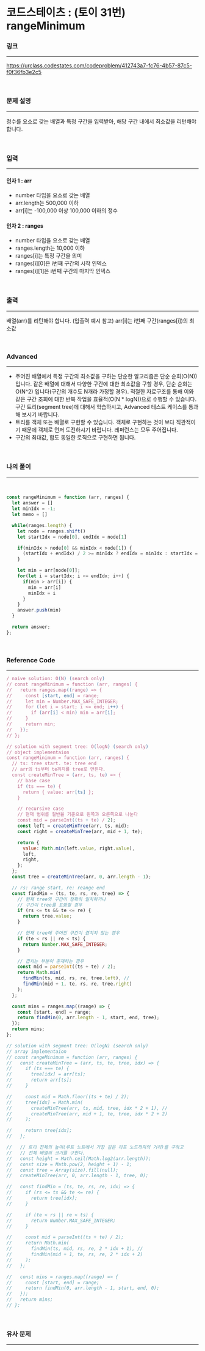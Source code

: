 코드스테이츠 : (토이 31번) rangeMinimum
===
### 링크
---
https://urclass.codestates.com/codeproblem/412743a7-fc76-4b57-87c5-f0f36fb3e2c5

<br>

### 문제 설명
---
정수를 요소로 갖는 배열과 특정 구간을 입력받아, 해당 구간 내에서 최소값을 리턴해야 합니다.

<br>

### 입력
---
#### 인자 1 : arr
- number 타입을 요소로 갖는 배열
- arr.length는 500,000 이하
- arr[i]는 -100,000 이상 100,000 이하의 정수
#### 인자 2 : ranges
- number 타입을 요소로 갖는 배열
- ranges.length는 10,000 이하
- ranges[i]는 특정 구간을 의미
- ranges[i][0]은 i번째 구간의 시작 인덱스
- ranges[i][1]은 i번째 구간의 마지막 인덱스

<br>

### 출력
---
배열(arr)를 리턴해야 합니다. (입출력 예시 참고)
arr[i]는 i번째 구간(ranges[i])의 최소값

<br>

### Advanced
---
- 주어진 배열에서 특정 구간의 최소값을 구하는 단순한 알고리즘은 단순 순회(O(N))입니다. 같은 배열에 대해서 다양한 구간에 대한 최소값을 구할 경우, 단순 순회는 O(N^2) 입니다(구간의 개수도 N개라 가정할 경우). 적절한 자료구조를 통해 이와 같은 구간 조회에 대한 반복 작업을 효율적(O(N * logN))으로 수행할 수 있습니다. 구간 트리(segment tree)에 대해서 학습하시고, Advanced 테스트 케이스를 통과해 보시기 바랍니다.
- 트리를 객체 또는 배열로 구현할 수 있습니다. 객체로 구현하는 것이 보다 직관적이기 때문에 객체로 먼저 도전하시기 바랍니다. 레퍼런스는 모두 주어집니다.
- 구간의 최대값, 합도 동일한 로직으로 구현하면 됩니다.

<br>

### 나의 풀이
---
<br>

```js
const rangeMinimum = function (arr, ranges) {
  let answer = []
  let minIdx = -1;
  let memo = []

  while(ranges.length) {
    let node = ranges.shift()
    let startIdx = node[0], endIdx = node[1]

    if(minIdx > node[0] && minIdx < node[1]) {
      (startIdx + endIdx) / 2 >= minIdx ? endIdx = minIdx : startIdx = minIdx
    }

    let min = arr[node[0]];
    for(let i = startIdx; i <= endIdx; i++) {
      if(min > arr[i]) {
        min = arr[i]
        minIdx = i
      }
    }
    answer.push(min)
  }

  return answer;
};
```

<br>

### Reference Code
---

```js
/ naive solution: O(N) (search only)
// const rangeMinimum = function (arr, ranges) {
//   return ranges.map((range) => {
//     const [start, end] = range;
//     let min = Number.MAX_SAFE_INTEGER;
//     for (let i = start; i <= end; i++) {
//       if (arr[i] < min) min = arr[i];
//     }
//     return min;
//   });
// };

// solution with segment tree: O(logN) (search only)
// object implementaion
const rangeMinimum = function (arr, ranges) {
  // ts: tree start. te: tree end
  // arr의 ts부터 te까지를 tree로 만든다.
  const createMinTree = (arr, ts, te) => {
    // base case
    if (ts === te) {
      return { value: arr[ts] };
    }

    // recursive case
    // 현재 범위를 절반을 기준으로 왼쪽과 오른쪽으로 나눈다
    const mid = parseInt((ts + te) / 2);
    const left = createMinTree(arr, ts, mid);
    const right = createMinTree(arr, mid + 1, te);

    return {
      value: Math.min(left.value, right.value),
      left,
      right,
    };
  };
  const tree = createMinTree(arr, 0, arr.length - 1);

  // rs: range start, re: reange end
  const findMin = (ts, te, rs, re, tree) => {
    // 현재 tree와 구간이 정확히 일치하거나
    // 구간이 tree를 포함할 경우
    if (rs <= ts && te <= re) {
      return tree.value;
    }

    // 현재 tree에 주어진 구간이 겹치지 않는 경우
    if (te < rs || re < ts) {
      return Number.MAX_SAFE_INTEGER;
    }

    // 겹치는 부분이 존재하는 경우
    const mid = parseInt((ts + te) / 2);
    return Math.min(
      findMin(ts, mid, rs, re, tree.left), //
      findMin(mid + 1, te, rs, re, tree.right)
    );
  };

  const mins = ranges.map((range) => {
    const [start, end] = range;
    return findMin(0, arr.length - 1, start, end, tree);
  });
  return mins;
};

// solution with segment tree: O(logN) (search only)
// array implementaion
// const rangeMinimum = function (arr, ranges) {
//   const createMinTree = (arr, ts, te, tree, idx) => {
//     if (ts === te) {
//       tree[idx] = arr[ts];
//       return arr[ts];
//     }

//     const mid = Math.floor((ts + te) / 2);
//     tree[idx] = Math.min(
//       createMinTree(arr, ts, mid, tree, idx * 2 + 1), //
//       createMinTree(arr, mid + 1, te, tree, idx * 2 + 2)
//     );

//     return tree[idx];
//   };

//   // 트리 전체의 높이(루트 노트에서 가장 깊은 리프 노드까지의 거리)를 구하고
//   // 전체 배열의 크기를 구한다.
//   const height = Math.ceil(Math.log2(arr.length));
//   const size = Math.pow(2, height + 1) - 1;
//   const tree = Array(size).fill(null);
//   createMinTree(arr, 0, arr.length - 1, tree, 0);

//   const findMin = (ts, te, rs, re, idx) => {
//     if (rs <= ts && te <= re) {
//       return tree[idx];
//     }

//     if (te < rs || re < ts) {
//       return Number.MAX_SAFE_INTEGER;
//     }

//     const mid = parseInt((ts + te) / 2);
//     return Math.min(
//       findMin(ts, mid, rs, re, 2 * idx + 1), //
//       findMin(mid + 1, te, rs, re, 2 * idx + 2)
//     );
//   };

//   const mins = ranges.map((range) => {
//     const [start, end] = range;
//     return findMin(0, arr.length - 1, start, end, 0);
//   });
//   return mins;
// };
```

<br>

### 유사 문제
---
